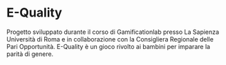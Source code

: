 # E-Quality
Progetto sviluppato durante il corso di Gamificationlab presso La Sapienza Università di Roma e in collaborazione con la Consigliera Regionale delle Pari Opportunità. E-Quality è un gioco rivolto ai bambini per imparare la parità di genere.
